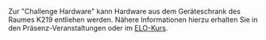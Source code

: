 

Zur "Challenge Hardware" kann Hardware aus dem Geräteschrank des Raumes K219 entliehen werden. Nähere Informationen hierzu erhalten Sie in den Präsenz-Veranstaltungen oder im [ELO-Kurs](https://elearning.oth-regensburg.de).